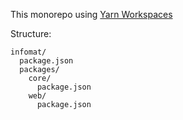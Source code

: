 This monorepo using [Yarn Workspaces](https://yarnpkg.com/features/workspaces)

Structure:

```
infomat/
  package.json
  packages/
    core/
      package.json
    web/
      package.json
```
